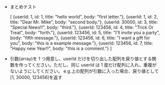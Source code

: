 - まとめテスト

  [
  {userId: 1, id: 1, title: "hello world", body: "first letter."},
  {userId: 1, id: 2, title: "Dear Mr. Mike", body: "second body."},
  {userId: 30000, id: 3, title: "Special News!!", body: "third."},
  {userId: 123456, id: 4, title: "Trick Or Treat", body: "forth."},
  {userId: 123456, id: 5, title: "I'll invite you a party", body: "fifth message."},
  {userId: 123456, id: 6, title: "I want a gift for you", body: "this is a example message."},
  {userId: 123456, id: 7, title: "Happy new Year!!", body: "this is a comment."}
  ]

- 引数(array)を 1 つ用意し、userId だけを切り出した配列を戻り値とする関数を作ってください。ただし、同じ userId は 1 度だけ配列に入れ、重複がないようにしてください。
  e.g.上の配列が引数に入った場合、戻り値として[1, 30000, 123456]を返す
